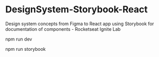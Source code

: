 # DesignSystem-Storybook-React
Design system concepts from Figma to React app using Storybook for documentation of components - Rocketseat Ignite Lab

npm run dev

npm run storybook  